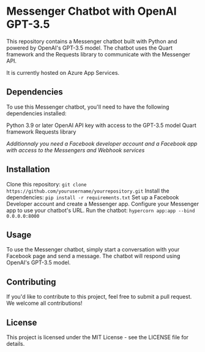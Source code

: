 # Messenger Chatbot with OpenAI GPT-3.5

This repository contains a Messenger chatbot built with Python and powered by OpenAI's GPT-3.5 model. The chatbot uses the Quart framework and the Requests library to communicate with the Messenger API.

It is currently hosted on Azure App Services.

## Dependencies

To use this Messenger chatbot, you'll need to have the following dependencies installed:

Python 3.9 or later
OpenAI API key with access to the GPT-3.5 model
Quart framework
Requests library

*Additionnaly you need a Facebook developer account and a Facebook app with access to the Messengers and Webhook services*

## Installation

Clone this repository: `git clone https://github.com/yourusername/yourrepository.git`
Install the dependencies: `pip install -r requirements.txt`
Set up a Facebook Developer account and create a Messenger app.
Configure your Messenger app to use your chatbot's URL.
Run the chatbot: `hypercorn app:app --bind 0.0.0.0:8000`

## Usage

To use the Messenger chatbot, simply start a conversation with your Facebook page and send a message. The chatbot will respond using OpenAI's GPT-3.5 model.

## Contributing

If you'd like to contribute to this project, feel free to submit a pull request. We welcome all contributions!

## License

This project is licensed under the MIT License - see the LICENSE file for details.